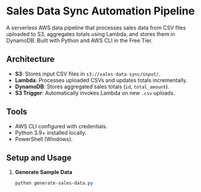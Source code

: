 # Sales Data Sync Automation Pipeline

A serverless AWS data pipeline that processes sales data from CSV files uploaded to S3, aggregates totals using Lambda, and stores them in DynamoDB. Built with Python and AWS CLI in the Free Tier.

## Architecture
- **S3**: Stores input CSV files in `s3://sales-data-sync/input/`.
- **Lambda**: Processes uploaded CSVs and updates totals incrementally.
- **DynamoDB**: Stores aggregated sales totals (`id`, `total_amount`).
- **S3 Trigger**: Automatically invokes Lambda on new `.csv` uploads.

## Tools
- AWS CLI configured with credentials.
- Python 3.9+ installed locally.
- PowerShell (Windows).

## Setup and Usage
1. **Generate Sample Data**
   ```powershell
   python generate-sales-data.py
